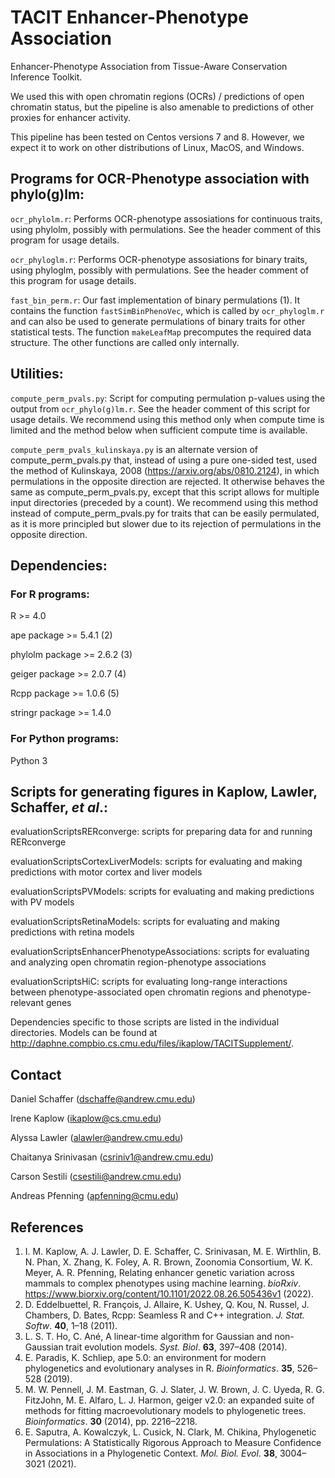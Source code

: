 # TACIT Enhancer-Phenotype Association
Enhancer-Phenotype Association from Tissue-Aware Conservation Inference Toolkit.

We used this with open chromatin regions (OCRs) / predictions of open chromatin status, but the pipeline is also amenable to predictions of other proxies for enhancer activity. 

This pipeline has been tested on Centos versions 7 and 8. However, we expect it to work on other distributions of Linux, MacOS, and Windows.

## Programs for OCR-Phenotype association with phylo(g)lm:
`ocr_phylolm.r`:    Performs OCR-phenotype assosiations for continuous traits, using phylolm, possibly with permulations. See the header comment of this program for usage details.
                  
`ocr_phyloglm.r`:   Performs OCR-phenotype assosiations for binary traits, using phyloglm, possibly with permulations. See the header comment of this program for usage details. 

`fast_bin_perm.r`: Our fast implementation of binary permulations (1). It contains the function `fastSimBinPhenoVec`, which is called by `ocr_phyloglm.r` and can also be used to generate permulations of binary traits for other statistical tests. The function `makeLeafMap` precomputes the required data structure. The other functions are called only internally.


## Utilities:
`compute_perm_pvals.py`: Script for computing permulation p-values using the output from `ocr_phylo(g)lm.r`. See the header comment of this script for usage details.  We recommend using this method only when compute time is limited and the method below when sufficient compute time is available.

`compute_perm_pvals_kulinskaya.py` is an alternate version of compute_perm_pvals.py that, instead of using a pure one-sided test, used the method of Kulinskaya, 2008 (https://arxiv.org/abs/0810.2124), in which permulations in the opposite direction are rejected. It otherwise behaves the same as compute_perm_pvals.py, except that this script allows for multiple input directories (preceded by a count).  We recommend using this method instead of compute_perm_pvals.py for traits that can be easily permulated, as it is more principled but slower due to its rejection of permulations in the opposite direction.


## Dependencies:
### For R programs:
R >= 4.0

ape package >= 5.4.1 (2)

phylolm package >= 2.6.2 (3)

geiger package >= 2.0.7 (4)

Rcpp package >= 1.0.6 (5)

stringr package >= 1.4.0

### For Python programs:
Python 3

## Scripts for generating figures in Kaplow, Lawler, Schaffer, _et al_.:

evaluationScriptsRERconverge: scripts for preparing data for and running RERconverge

evaluationScriptsCortexLiverModels: scripts for evaluating and making predictions with motor cortex and liver models

evaluationScriptsPVModels: scripts for evaluating and making predictions with PV models

evaluationScriptsRetinaModels: scripts for evaluating and making predictions with retina models

evaluationScriptsEnhancerPhenotypeAssociations: scripts for evaluating and analyzing open chromatin region-phenotype associations

evaluationScriptsHiC: scripts for evaluating long-range interactions between phenotype-associated open chromatin regions and phenotype-relevant genes

Dependencies specific to those scripts are listed in the individual directories.  Models can be found at http://daphne.compbio.cs.cmu.edu/files/ikaplow/TACITSupplement/.

## Contact
Daniel Schaffer (dschaffe@andrew.cmu.edu)

Irene Kaplow (ikaplow@cs.cmu.edu)

Alyssa Lawler (alawler@andrew.cmu.edu)

Chaitanya Srinivasan (csriniv1@andrew.cmu.edu)

Carson Sestili (csestili@andrew.cmu.edu)

Andreas Pfenning (apfenning@cmu.edu)

## References
1. I. M. Kaplow, A. J. Lawler, D. E. Schaffer, C. Srinivasan, M. E. Wirthlin, B. N. Phan, X. Zhang, K. Foley, A. R. Brown, Zoonomia Consortium, W. K. Meyer, A. R. Pfenning, Relating enhancer genetic variation across mammals to complex phenotypes using machine learning. *bioRxiv*. https://www.biorxiv.org/content/10.1101/2022.08.26.505436v1 (2022).
2. D. Eddelbuettel, R. François, J. Allaire, K. Ushey, Q. Kou, N. Russel, J. Chambers, D. Bates, Rcpp: Seamless R and C++ integration. *J. Stat. Softw*. **40**, 1–18 (2011).
3. L. S. T. Ho, C. Ané, A linear-time algorithm for Gaussian and non-Gaussian trait evolution models. *Syst. Biol*. **63**, 397–408 (2014).
4. E. Paradis, K. Schliep, ape 5.0: an environment for modern phylogenetics and evolutionary analyses in R. *Bioinformatics*. **35**, 526–528 (2019).
5. M. W. Pennell, J. M. Eastman, G. J. Slater, J. W. Brown, J. C. Uyeda, R. G. FitzJohn, M. E. Alfaro, L. J. Harmon, geiger v2.0: an expanded suite of methods for fitting macroevolutionary models to phylogenetic trees. *Bioinformatics*. **30** (2014), pp. 2216–2218.
6. E. Saputra, A. Kowalczyk, L. Cusick, N. Clark, M. Chikina, Phylogenetic Permulations: A Statistically Rigorous Approach to Measure Confidence in Associations in a Phylogenetic Context. *Mol. Biol. Evol*. **38**, 3004–3021 (2021).
